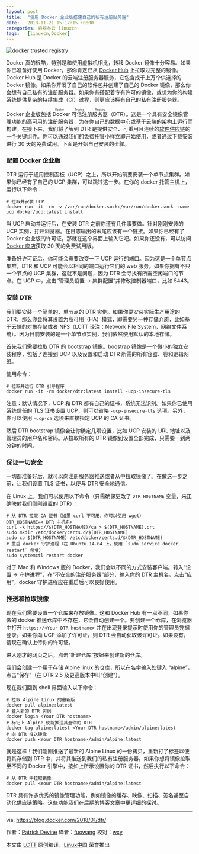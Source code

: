 ```yaml
---
layout: post
title:	"使用 Docker 企业版搭建自己的私有注册服务器"
date:	2018-11-21 15:17:15 +0800 
categories:	容器与云 linuxcn 
tags:	[linuxcn,Docker]
---
```



![docker trusted registry](/Asserts/Images//attachment/album/201811/21/151718seumz52egsks5kl2.jpg)


Docker 真的很酷，特别是和使用虚拟机相比，转移 Docker 镜像十分容易。如果你已准备好使用 Docker，那你肯定已从 [Docker Hub](https://hub.docker.com/) 上拉取过完整的镜像。Docker Hub 是 Docker 的云端注册服务器服务，它包含成千上万个供选择的 Docker 镜像。如果你开发了自己的软件包并创建了自己的 Docker 镜像，那么你会想有自己私有的注册服务器。如果你有搭配着专有许可的镜像，或想为你的构建系统提供复杂的持续集成（CI）过程，则更应该拥有自己的私有注册服务器。


Docker 企业版包括 <ruby> Docker 可信注册服务器 <rt>  Docker Trusted Registry </rt></ruby>（DTR）。这是一个具有安全镜像管理功能的高可用的注册服务器，为在你自己的数据中心或基于云端的架构上运行而构建。在接下来，我们将了解到 DTR 是提供安全、可重用且连续的[软件供应链](https://blog.docker.com/2016/08/securing-enterprise-software-supply-chain-using-docker/)的一个关键组件。你可以通过我们的[免费托管小样](https://www.docker.com/trial)立即开始使用，或者通过下载安装进行 30 天的免费试用。下面是开始自己安装的步骤。


### 配置 Docker 企业版


DTR 运行于通用控制面板（UCP）之上，所以开始前要安装一个单节点集群。如果你已经有了自己的 UCP 集群，可以跳过这一步。在你的 docker 托管主机上，运行以下命令：



```
# 拉取并安装 UCP
docker run -it -rm -v /var/run/docker.sock:/var/run/docker.sock -name ucp docker/ucp:latest install
```

当 UCP 启动并运行后，在安装 DTR 之前你还有几件事要做。针对刚刚安装的 UCP 实例，打开浏览器。在日志输出的末尾应该有一个链接。如果你已经有了 Docker 企业版的许可证，那就在这个界面上输入它吧。如果你还没有，可以访问 [Docker 商店](https://store.docker.com/search?offering=enterprise&page=1&q=&type=edition)获取 30 天的免费试用版。


准备好许可证后，你可能会需要改变一下 UCP 运行的端口。因为这是一个单节点集群，DTR 和 UCP 可能会以相同的端口运行它们的 web 服务。如果你拥有不只一个节点的 UCP 集群，这就不是问题，因为 DTR 会寻找有所需空闲端口的节点。在 UCP 中，点击“管理员设置 -> 集群配置”并修改控制器端口，比如 5443。


### 安装 DTR


我们要安装一个简单的、单节点的 DTR 实例。如果你要安装实际生产用途的 DTR，那么你会将其设置为高可用（HA）模式，即需要另一种存储介质，比如基于云端的对象存储或者 NFS（LCTT 译注：Network File System，网络文件系统）。因为目前安装的是一个单节点实例，我们依然使用默认的本地存储。


首先我们需要拉取 DTR 的 bootstrap 镜像。boostrap 镜像是一个微小的独立安装程序，包括了连接到 UCP 以及设置和启动 DTR 所需的所有容器、卷和逻辑网络。


使用命令：



```
# 拉取并运行 DTR 引导程序
docker run -it -rm docker/dtr:latest install -ucp-insecure-tls
```

注意：默认情况下，UCP 和 DTR 都有自己的证书，系统无法识别。如果你已使用系统信任的 TLS 证书设置 UCP，则可以省略 `-ucp-insecure-tls` 选项。另外，你可以使用 `-ucp-ca` 选项来直接指定 UCP 的 CA 证书。


然后 DTR bootstrap 镜像会让你确定几项设置，比如 UCP 安装的 URL 地址以及管理员的用户名和密码。从拉取所有的 DTR 镜像到设置全部完成，只需要一到两分钟的时间。


### 保证一切安全


一切都准备好后，就可以向注册服务器推送或者从中拉取镜像了。在做这一步之前，让我们设置 TLS 证书，以便与 DTR 安全地通信。


在 Linux 上，我们可以使用以下命令（只需确保更改了 `DTR_HOSTNAME` 变量，来正确映射我们刚刚设置的 DTR）：



```
# 从 DTR 拉取 CA 证书（如果 curl 不可用，你可以使用 wget）
DTR_HOSTNAME=< DTR 主机名>
curl -k https://$(DTR_HOSTNAME)/ca > $(DTR_HOSTNAME).crt
sudo mkdir /etc/docker/certs.d/$(DTR_HOSTNAME)
sudo cp $(DTR_HOSTNAME) /etc/docker/certs.d/$(DTR_HOSTNAME)
# 重启 docker 守护进程（在 Ubuntu 14.04 上，使用 `sudo service docker restart` 命令）
sudo systemctl restart docker
```

对于 Mac 和 Windows 版的 Docker，我们会以不同的方式安装客户端。转入“设置 -> 守护进程”，在“不安全的注册服务器”部分，输入你的 DTR 主机名。点击“应用”，docker 守护进程应在重启后可以良好使用。


### 推送和拉取镜像


现在我们需要设置一个仓库来存放镜像。这和 Docker Hub 有一点不同，如果你做的 docker 推送仓库中不存在，它会自动创建一个。要创建一个仓库，在浏览器中打开 `https://<Your DTR hostname>` 并在出现登录提示时使用你的管理员凭据登录。如果你向 UCP 添加了许可证，则 DTR 会自动获取该许可证。如果没有，请现在确认上传你的许可证。


进入刚才的网页之后，点击“新建仓库”按钮来创建新的仓库。


我们会创建一个用于存储 Alpine linux 的仓库，所以在名字输入处键入 “alpine”，点击“保存”（在 DTR 2.5 及更高版本中叫“创建”）。


现在我们回到 shell 界面输入以下命令：



```
# 拉取 Alpine Linux 的最新版
docker pull alpine:latest
# 登入新的 DTR 实例
docker login <Your DTR hostname>
# 标记上 Alpine 使能推送其至你的 DTR
docker tag alpine:latest <Your DTR hostname>/admin/alpine:latest
# 向 DTR 推送镜像
docker push <Your DTR hostname>/admin/alpine:latest
```

就是这样！我们刚刚推送了最新的 Alpine Linux 的一份拷贝，重新打了标签以便将其存储到 DTR 中，并将其推送到我们的私有注册服务器。如果你想将镜像拉取至不同的 Docker 引擎中，按如上所示设置你的 DTR 证书，然后执行以下命令：



```
# 从 DTR 中拉取镜像
docker pull <Your DTR hostname>/admin/alpine:latest
```

DTR 具有许多优秀的镜像管理功能，例如镜像的缓存、映像、扫描、签名甚至自动化供应链策略。这些功能我们在后期的博客文章中更详细的探讨。




---


via: <https://blog.docker.com/2018/01/dtr/>


作者：[Patrick Devine](https://blog.docker.com/author/pdevine/) 译者：[fuowang](https://github.com/fuowang) 校对：[wxy](https://github.com/wxy)


本文由 [LCTT](https://github.com/LCTT/TranslateProject) 原创编译，[Linux中国](https://linux.cn/) 荣誉推出
